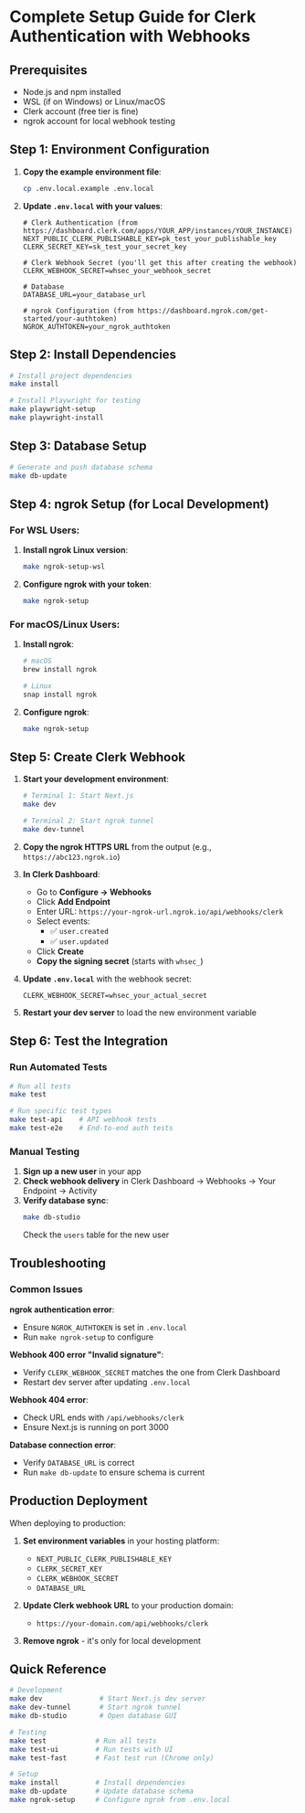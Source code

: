 # Complete Setup Guide for Clerk Authentication with Webhooks

## Prerequisites
- Node.js and npm installed
- WSL (if on Windows) or Linux/macOS
- Clerk account (free tier is fine)
- ngrok account for local webhook testing

## Step 1: Environment Configuration

1. **Copy the example environment file**:
   ```bash
   cp .env.local.example .env.local
   ```

2. **Update `.env.local` with your values**:
   ```env
   # Clerk Authentication (from https://dashboard.clerk.com/apps/YOUR_APP/instances/YOUR_INSTANCE)
   NEXT_PUBLIC_CLERK_PUBLISHABLE_KEY=pk_test_your_publishable_key
   CLERK_SECRET_KEY=sk_test_your_secret_key
   
   # Clerk Webhook Secret (you'll get this after creating the webhook)
   CLERK_WEBHOOK_SECRET=whsec_your_webhook_secret
   
   # Database
   DATABASE_URL=your_database_url
   
   # ngrok Configuration (from https://dashboard.ngrok.com/get-started/your-authtoken)
   NGROK_AUTHTOKEN=your_ngrok_authtoken
   ```

## Step 2: Install Dependencies

```bash
# Install project dependencies
make install

# Install Playwright for testing
make playwright-setup
make playwright-install
```

## Step 3: Database Setup

```bash
# Generate and push database schema
make db-update
```

## Step 4: ngrok Setup (for Local Development)

### For WSL Users:
1. **Install ngrok Linux version**:
   ```bash
   make ngrok-setup-wsl
   ```

2. **Configure ngrok with your token**:
   ```bash
   make ngrok-setup
   ```

### For macOS/Linux Users:
1. **Install ngrok**:
   ```bash
   # macOS
   brew install ngrok
   
   # Linux
   snap install ngrok
   ```

2. **Configure ngrok**:
   ```bash
   make ngrok-setup
   ```

## Step 5: Create Clerk Webhook

1. **Start your development environment**:
   ```bash
   # Terminal 1: Start Next.js
   make dev
   
   # Terminal 2: Start ngrok tunnel
   make dev-tunnel
   ```

2. **Copy the ngrok HTTPS URL** from the output (e.g., `https://abc123.ngrok.io`)

3. **In Clerk Dashboard**:
   - Go to **Configure → Webhooks**
   - Click **Add Endpoint**
   - Enter URL: `https://your-ngrok-url.ngrok.io/api/webhooks/clerk`
   - Select events:
     - ✅ `user.created`
     - ✅ `user.updated`
   - Click **Create**
   - **Copy the signing secret** (starts with `whsec_`)

4. **Update `.env.local`** with the webhook secret:
   ```env
   CLERK_WEBHOOK_SECRET=whsec_your_actual_secret
   ```

5. **Restart your dev server** to load the new environment variable

## Step 6: Test the Integration

### Run Automated Tests
```bash
# Run all tests
make test

# Run specific test types
make test-api    # API webhook tests
make test-e2e    # End-to-end auth tests
```

### Manual Testing
1. **Sign up a new user** in your app
2. **Check webhook delivery** in Clerk Dashboard → Webhooks → Your Endpoint → Activity
3. **Verify database sync**:
   ```bash
   make db-studio
   ```
   Check the `users` table for the new user

## Troubleshooting

### Common Issues

**ngrok authentication error**:
- Ensure `NGROK_AUTHTOKEN` is set in `.env.local`
- Run `make ngrok-setup` to configure

**Webhook 400 error "Invalid signature"**:
- Verify `CLERK_WEBHOOK_SECRET` matches the one from Clerk Dashboard
- Restart dev server after updating `.env.local`

**Webhook 404 error**:
- Check URL ends with `/api/webhooks/clerk`
- Ensure Next.js is running on port 3000

**Database connection error**:
- Verify `DATABASE_URL` is correct
- Run `make db-update` to ensure schema is current

## Production Deployment

When deploying to production:

1. **Set environment variables** in your hosting platform:
   - `NEXT_PUBLIC_CLERK_PUBLISHABLE_KEY`
   - `CLERK_SECRET_KEY`
   - `CLERK_WEBHOOK_SECRET`
   - `DATABASE_URL`

2. **Update Clerk webhook URL** to your production domain:
   - `https://your-domain.com/api/webhooks/clerk`

3. **Remove ngrok** - it's only for local development

## Quick Reference

```bash
# Development
make dev              # Start Next.js dev server
make dev-tunnel       # Start ngrok tunnel
make db-studio        # Open database GUI

# Testing
make test            # Run all tests
make test-ui         # Run tests with UI
make test-fast       # Fast test run (Chrome only)

# Setup
make install         # Install dependencies
make db-update       # Update database schema
make ngrok-setup     # Configure ngrok from .env.local
```